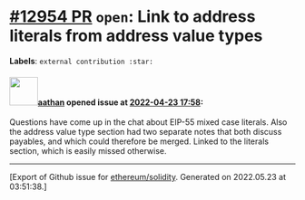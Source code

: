# [\#12954 PR](https://github.com/ethereum/solidity/pull/12954) `open`: Link to address literals from address value types
**Labels**: `external contribution :star:`


#### <img src="https://avatars.githubusercontent.com/u/24279435?v=4" width="50">[aathan](https://github.com/aathan) opened issue at [2022-04-23 17:58](https://github.com/ethereum/solidity/pull/12954):

Questions have come up in the chat about EIP-55 mixed case literals. Also the address value type section had two separate notes that both discuss payables, and which could therefore be merged. Linked to the literals section, which is easily missed otherwise.




-------------------------------------------------------------------------------



[Export of Github issue for [ethereum/solidity](https://github.com/ethereum/solidity). Generated on 2022.05.23 at 03:51:38.]
